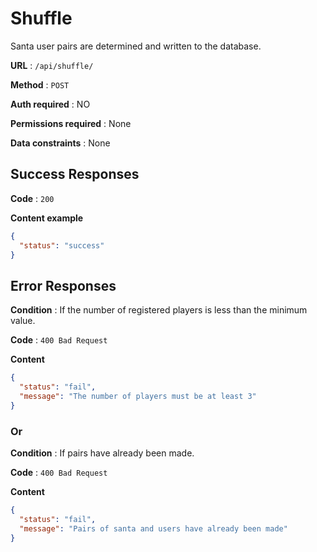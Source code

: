 # Shuffle

Santa user pairs are determined and written to the database.

**URL** : `/api/shuffle/`

**Method** : `POST`

**Auth required** : NO

**Permissions required** : None

**Data constraints** : None

## Success Responses

**Code** : `200 `

**Content example**

```json
{
  "status": "success"
}
```

## Error Responses

**Condition** : If the number of registered players is less than the minimum value.

**Code** : `400 Bad Request`

**Content**

```json
{
  "status": "fail",
  "message": "The number of players must be at least 3"
}
```

### Or

**Condition** : If pairs have already been made.

**Code** : `400 Bad Request`

**Content**

```json
{
  "status": "fail",
  "message": "Pairs of santa and users have already been made"
}
```
